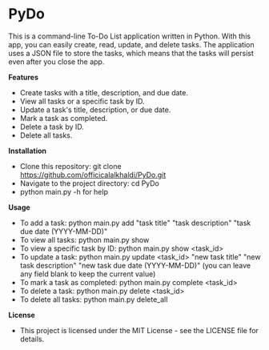 # PyDo


This is a command-line To-Do List application written in Python. With this app, you can easily create, read, update, and delete tasks. The application uses a JSON file to store the tasks, which means that the tasks will persist even after you close the app.

**Features**
- Create tasks with a title, description, and due date.
- View all tasks or a specific task by ID.
- Update a task's title, description, or due date.
- Mark a task as completed.
- Delete a task by ID.
- Delete all tasks.

**Installation**
- Clone this repository: git clone https://github.com/officicalalkhaldi/PyDo.git
- Navigate to the project directory: cd PyDo
- python main.py -h for help

**Usage**
- To add a task: python main.py add "task title" "task description" "task due date (YYYY-MM-DD)"
- To view all tasks: python main.py show
- To view a specific task by ID: python main.py show <task_id>
- To update a task: python main.py update <task_id> "new task title" "new task description" "new task due date (YYYY-MM-DD)" (you can leave any field blank to keep the current value)
- To mark a task as completed: python main.py complete <task_id>
- To delete a task: python main.py delete <task_id>
- To delete all tasks: python main.py delete_all

**License**
- This project is licensed under the MIT License - see the LICENSE file for details.
